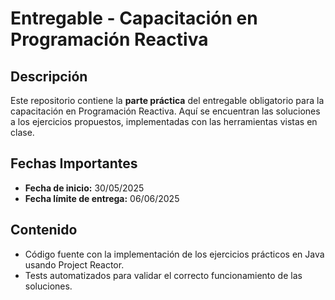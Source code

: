 # Entregable - Capacitación en Programación Reactiva

## Descripción

Este repositorio contiene la **parte práctica** del entregable obligatorio para la capacitación en Programación Reactiva. Aquí se encuentran las soluciones a los ejercicios propuestos, implementadas con las herramientas vistas en clase.

## Fechas Importantes

- **Fecha de inicio:** 30/05/2025
- **Fecha límite de entrega:** 06/06/2025

## Contenido

- Código fuente con la implementación de los ejercicios prácticos en Java usando Project Reactor.
- Tests automatizados para validar el correcto funcionamiento de las soluciones.
